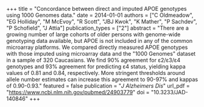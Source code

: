 +++
title = "Concordance between direct and imputed APOE genotypes using 1000 Genomes data."
date = 2014-01-01
authors = ["C Oldmeadow", "EG Holliday", "M McEvoy", "R Scott", "JBJ Kwok", "K Mather", "P Sachdev", "P Schofield", "J Attia"]
publication_types = ["2"]
abstract = "There are a growing number of large cohorts of older persons with genome-wide genotyping data available, but APOE is not included in any of the common microarray platforms. We compared directly measured APOE genotypes with those imputed using microarray data and the \"1000 Genomes\" dataset in a sample of 320 Caucasians. We find 90% agreement for ε2/ε3/ε4 genotypes and 93% agreement for predicting ε4 status, yielding kappa values of 0.81 and 0.84, respectively. More stringent thresholds around allele number estimates can increase this agreement to 90-97% and kappas of 0.90-0.93."
featured = false
publication = "*J Alzheimers Dis*"
url_pdf = "https://www.ncbi.nlm.nih.gov/pubmed/24903779"
doi = "10.3233/JAD-140846"
+++

